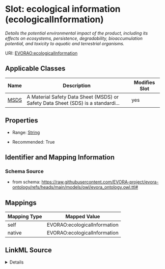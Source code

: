 

# Slot: ecological information (ecologicalInformation)


_Details the potential environmental impact of the product, including its effects on ecosystems, persistence, degradability, bioaccumulation potential, and toxicity to aquatic and terrestrial organisms._





URI: [EVORAO:ecologicalInformation](https://raw.githubusercontent.com/EVORA-project/evora-ontology/refs/heads/main/models/owl/evora_ontology.owl.ttl#ecologicalInformation)



<!-- no inheritance hierarchy -->





## Applicable Classes

| Name | Description | Modifies Slot |
| --- | --- | --- |
| [MSDS](MSDS.md) | A Material Safety Data Sheet (MSDS) or Safety Data Sheet (SDS) is a standardi... |  yes  |







## Properties

* Range: [String](String.md)

* Recommended: True





## Identifier and Mapping Information







### Schema Source


* from schema: https://raw.githubusercontent.com/EVORA-project/evora-ontology/refs/heads/main/models/owl/evora_ontology.owl.ttl#




## Mappings

| Mapping Type | Mapped Value |
| ---  | ---  |
| self | EVORAO:ecologicalInformation |
| native | EVORAO:ecologicalInformation |




## LinkML Source

<details>
```yaml
name: ecologicalInformation
description: Details the potential environmental impact of the product, including
  its effects on ecosystems, persistence, degradability, bioaccumulation potential,
  and toxicity to aquatic and terrestrial organisms.
title: ecological information
from_schema: https://raw.githubusercontent.com/EVORA-project/evora-ontology/refs/heads/main/models/owl/evora_ontology.owl.ttl#
rank: 1000
alias: ecologicalInformation
domain_of:
- MSDS
range: string
required: false
recommended: true
multivalued: false

```
</details>